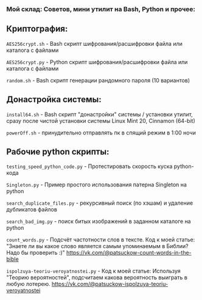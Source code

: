 ### Мой склад: Советов, мини утилит на Bash, Python и прочее:

Криптография:
-------------

`AES256crypt.sh` - Bash скрипт шифрования/расшифровки файла или каталога с файлами

`AES256crypt.py` - Python скрипт шифрования/расшифровки файла или каталога с файлами

`random.sh` - Bash скрипт генерации рандомного пароля (10 вариантов)

Донастройка системы:
--------------------

`install64.sh` - Bash скрипт "донастройки" системы / установки утилит, сразу после чистой установки системы Linux Mint 20, Cinnamon (64-bit)

`powerOff.sh` - принудительно отправлять пк в спящий режим в 1:00 ночи


Рабочие python скрипты:
-----------------------

`testing_speed_python_code.py` - Протестировать скорость куска python-кода

`Singleton.py` - Пример простого использования патерна Singleton на python

`search_duplicate_files.py` - рекурсивный поиск (по хэшам) и удаление дубликатов файлов

`search_bad_img.py` - поиск битых изображений в заданном каталоге на python

`count_words.py` - Подсчёт частотности слов в тексте. Код к моей статье: "Знаете ли вы какое слово является самым упоминаемым в Библии? Надо бы проверить :)" https://vk.com/@patsuckow-count-words-in-the-bible

`ispolzuya-teoriu-veroyatnostei.py` - Код к моей статье: Используя "Теорию вероятностей", подсчитаем какова вероятность выиграть в любую лотерею. https://vk.com/@patsuckow-ispolzuya-teoriu-veroyatnostei
